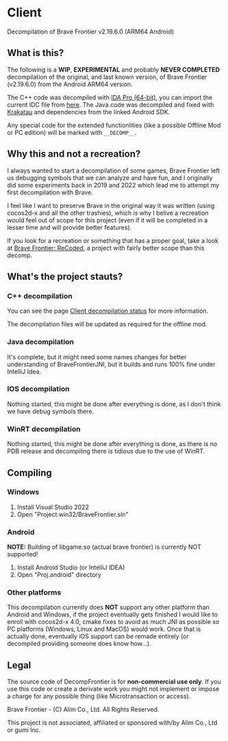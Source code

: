 # Client
Decompilation of Brave Frontier v2.19.6.0 (ARM64 Android)

## What is this?
The following is a **WIP**, **EXPERIMENTAL** and probably **NEVER COMPLETED** decompilation of the original, and last known version, of Brave Frontier (v2.19.6.0) from the Android ARM64 version.

The C++ code was decompiled with [IDA Pro (64-bit)](https://hex-rays.com/), you can import the current IDC file from [here](https://github.com/decompfrontier/idaidc).
The Java code was decompiled and fixed with [Krakatau](https://github.com/Storyyeller/Krakatau) and dependencies from the linked Android SDK.

Any special code for the extended functionlities (like a possible Offline Mod or PC edition) will be marked with `__DECOMP__`.

## Why this and not a recreation?
I always wanted to start a decompilation of some games, Brave Frontier left us debugging symbols that we can analyze and have fun,
and I originally did some experiments back in 2019 and 2022 which lead me to attempt my first decompilation with Brave.

I feel like I want to preserve Brave in the original way it was written (using cocos2d-x and all the other trashies), which is why
I belive a recreation would feel out of scope for this project (even if it will be completed in a lesser time and will provide
better features).

If you look for a recreation or something that has a proper goal, take a 
look at [Brave Frontier: ReCoded](https://twitter.com/BFRecoded), a project with fairly better scope than this decomp.

## What's the project stauts?

### C++ decompilation
You can see the page [Client decompilation status](https://decompfrontier.github.io/pages/Status/decomp-status.html) for more information.

The decompilation files will be updated as required for the offline mod.

### Java decompilation
It's complete, but it might need some names changes for better understanding of BraveFrontierJNI, but it builds and runs 100% fine under IntelliJ Idea.

### IOS decompilation
Nothing started, this might be done after everything is done, as I don't think we have debug symbols there.

### WinRT decompilation
Nothing started, this might be done after everything is done, as there is no PDB release and decompiling there is tidious due to the use of WinRT.

## Compiling

### Windows
1. Install Visual Studio 2022
2. Open "Project.win32/BraveFrontier.sln"

### Android
**NOTE:** Building of libgame.so (actual brave frontier) is currently NOT supported!
1. Install Android Studio (or IntelliJ IDEA)
2. Open "Proj.android" directory

### Other platforms
This decompilation currently does **NOT** support any other platform than Android and Windows, if the project eventually gets finished
I would like to enroll with cocos2d-x 4.0, cmake fixes to avoid as much JNI as possible so PC platforms (Windows, Linux and MacOS) would work. Once that is actually done, eventually iOS support can be remade entirely (or decompiled providing someone does know how...).

## Legal
The source code of DecompFrontier is for **non-commercial use only**. If you use this code or create a derivate work you might not
implement or impose a charge for any possible thing (like Microtransaction or access).

Brave Frontier - (C) Alim Co., Ltd. All Rights Reserved.

This project is not associated, affiliated or sponsored with/by Alim Co., Ltd or gumi Inc.
